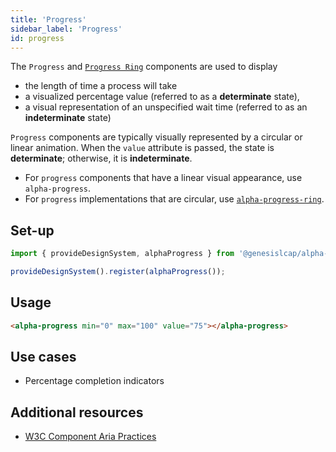```yaml
---
title: 'Progress'
sidebar_label: 'Progress'
id: progress
---
```


The `Progress` and [`Progress Ring`](/front-end/web-components/presentation/progress-ring/) components are used to display

- the length of time a process will take
- a visualized percentage value (referred to as a **determinate** state), 
- a visual representation of an unspecified wait time (referred to as an **indeterminate** state)

`Progress` components are typically visually represented by a circular or linear animation. When the `value` attribute is passed, the state is **determinate**; otherwise, it is **indeterminate**.

- For `progress` components that have a linear visual appearance, use `alpha-progress`. 
- For `progress` implementations that are circular, use [`alpha-progress-ring`](/front-end/web-components/presentation/progress-ring/).

## Set-up

```ts
import { provideDesignSystem, alphaProgress } from '@genesislcap/alpha-design-system';

provideDesignSystem().register(alphaProgress());
```

## Usage

```html live
<alpha-progress min="0" max="100" value="75"></alpha-progress>
```

## Use cases

- Percentage completion indicators

## Additional resources

- [W3C Component Aria Practices](https://www.w3.org/TR/wai-aria/#progressbar)
